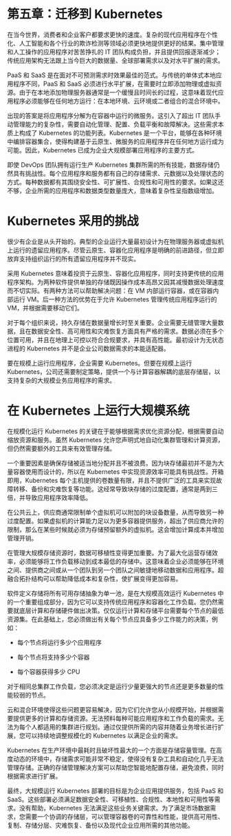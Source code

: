 # 第五章：迁移到 Kubernetes

在当今世界，消费者和企业客户都要求更快的速度。复杂的现代应用程序在个性化、人工智能和各个行业的欺诈检测等领域必须更快地提供更好的结果。集中管理和人工操作的应用程序对苦苦挣扎的 IT 团队构成负担，并且提供回报逐渐减少；传统应用架构无法跟上当今巨大的数据量、全球部署需求以及对水平扩展的需求。

PaaS 和 SaaS 是在面对不可预测需求时效果最佳的范式。与传统的单体式本地应用程序不同，PaaS 和 SaaS 必须进行水平扩展，在需要时立即添加物理或虚拟资源。由于在本地添加物理服务器通常是一个缓慢且时间长的过程，这意味着现代应用程序必须能够在任何地方运行：在本地环境、云环境或二者组合的混合环境中。

出现的答案是将应用程序分解为在容器中运行的微服务。这引入了超出 IT 团队手动管理能力的复杂性，需要自动化管理、配置、负载平衡和故障解决。这些需求本质上构成了 Kubernetes 的功能列表。Kubernetes 是一个平台，能够在各种环境中编排容器集合，使得构建基于云原生、微服务的应用程序并在任何地方运行成为可能。因此，Kubernetes 已成为企业大规模部署应用程序的主要方式。

即使 DevOps 团队拥有运行生产 Kubernetes 集群所需的所有技能，数据存储仍然具有挑战性。每个应用程序和服务都有自己的存储需求、元数据以及处理状态的方式。每种数据都有其围绕安全性、可扩展性、合规性和可用性的要求。如果这还不够，企业所需的应用程序和数据类型数量庞大，意味着复杂性呈指数级增加。

# Kubernetes 采用的挑战

很少有企业是从头开始的。典型的企业运行大量最初设计为在物理服务器或虚拟机上运行的遗留应用程序。尽管云原生、容器化应用程序是明确的前进路径，但立即放弃支持组织运行的所有遗留应用程序并不现实。

采用 Kubernetes 意味着投资于云原生、容器化应用程序，同时支持更传统的应用程序架构。为两种软件提供单独的存储既因操作成本高昂又因其减慢数据处理速度而不切实际。有两种方法可以帮助解决问题：在 VM 内部运行容器，或在容器内部运行 VM。后一种方法的优势在于允许 Kubernetes 管理传统应用程序运行的 VM，并根据需要移动它们。

对于每个组织来说，持久存储在数据量增长时至关重要。企业需要无缝管理大量数据，且在数据安全性、高可用性和灾难恢复方面具有严格的需求。数据必须在多个位置可用，并且在地理上可控以符合合规要求，并具有高性能。最初设计为无状态进程的 Kubernetes 并不是企业公司数据需求的本能适配器。

要在规模上运行应用程序，企业需要 Kubernetes。但要在规模上运行 Kubernetes，公司还需要制定策略，提供一个与计算容器解耦的底层存储层，以支持复杂的大规模业务应用程序的需求。

# 在 Kubernetes 上运行大规模系统

在规模化运行 Kubernetes 的关键在于能够根据需求优化资源分配，根据需要自动缩放资源和服务。虽然 Kubernetes 允许您声明式地自动化集群管理和计算资源，但仍然需要额外的工具来有效管理存储。

一个重要因素是确保存储被适当地分配并且不被浪费。因为块存储最初并不是为大量容器使用而设计的，所以在 Kubernetes 中实现资源效率可能具有挑战性。开箱即用，Kubernetes 每个主机提供的卷数量有限，并且不提供广泛的工具来实现故障转移、备份和灾难恢复等功能。这经常导致块存储的过度配置，通常是两到三倍，并导致应用程序效率降低。

在公共云上，供应商通常限制单个虚拟机可以附加的块设备数量，从而导致另一种过度配置。如果虚拟机的计算能力足以为更多容器提供服务，超出了供应商允许的限制，那么在某些时候就必须为存储预留额外的虚拟机。这会增加计算成本并增加管理开销。

在管理大规模存储资源时，数据可移植性变得更加重要。为了最大化运营存储效率，必须能够将工作负载移动到成本最低的存储中。这意味着企业必须能够在环境之间、提供商之间或从一个团队到另一个团队之间敏捷地移动数据和应用程序。超融合拓扑结构可以帮助降低成本和复杂性，使扩展变得更加容易。

软件定义存储将所有可用存储抽象为单一池，是在大规模高效运行 Kubernetes 中的一个重要组成部分，因为它可以支持传统应用程序和容器化工作负载。您仍然需要就底层计算和存储硬件做出决策。仅仅运行计算和存储平台需要每个节点的最低资源集。在此基础上，您必须做出有关每个节点应具备多少工作能力的决策，例如：

+   每个节点将运行多少个应用程序

+   每个节点将支持多少个容器

+   每个容器获得多少 CPU

对于相同总集群工作负载，您必须决定是运行少量更强大的节点还是更多数量的性能较弱的节点。

云和混合环境使得这些问题更容易解决，因为它们允许您从小规模开始，并根据需要提供更多的计算和存储资源。无法预料每种可能应用程序和工作负载的需求。无法为每个人都适用的集群进行规划。通过仅提供所需的内容并随着业务增长进行扩展，您可以持续地调整规模化的 Kubernetes 以满足企业的需求。

Kubernetes 在生产环境中最耗时且破坏性最大的一个方面是存储容量管理。在高度动态的环境中，存储需求可能非常不稳定，使得没有复杂工具和自动化几乎无法管理存储。正确的存储管理解决方案可以帮助您智能地配置存储，避免浪费，同时根据需求进行扩展。

最终，大规模运行 Kubernetes 部署的目标是为企业应用提供服务，包括 PaaS 和 SaaS。这些部署必须满足数据安全性、可移植性、合规性、本地性和可用性等需求。没有帮助，Kubernetes 无法满足这些业务关键需求。为了满足市场数据需求，您需要一个协调的存储层，可以管理容器卷的可靠性和性能，提供高可用性、复制、存储分层、灾难恢复、备份以及现代企业应用所需的其他功能。
